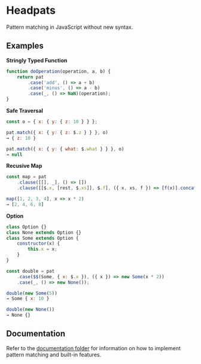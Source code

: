 # Headpats

Pattern matching in JavaScript without new syntax.  

## Examples

**Stringly Typed Function**

```js
function doOperation(operation, a, b) {
    return pat
        .case('add', () => a + b)
        .case('minus', () => a - b)
        .case(_, () => NaN)(operation);
}
```

**Safe Traversal**

```js
const o = { x: { y: { z: 10 } } };

pat.match({ x: { y: { z: $.z } } }, o)
→ { z: 10 }

pat.match({ x: { y: { what: $.what } } }, o)
→ null
```

**Recusive Map**

```js
const map = pat
    .clause([[], _], () => [])
    .clause([[$.x, [rest, $.xs]], $.f], ({ x, xs, f }) => [f(x)].concat(map(xs, f)));

map([1, 2, 3, 4], x => x * 2)
→ [2, 4, 6, 8]
```

**Option**

```js
class Option {}
class None extends Option {}
class Some extends Option {
    constructor(x) {
        this.x = x;
    }
}

const double = pat
    .case($$(Some, { x: $.x }), ({ x }) => new Some(x * 2))
    .case(_, () => new None());

double(new Some(5))
→ Some { x: 10 }

double(new None())
→ None {}
```

## Documentation

Refer to the [documentation folder](./docs) for information on how to implement pattern matching and built-in features.  
